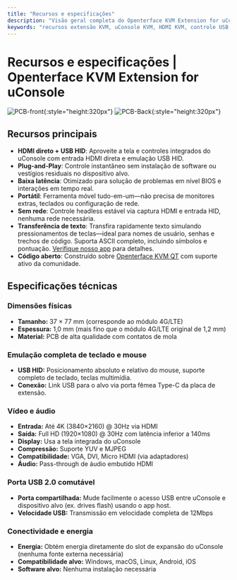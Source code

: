 ```yaml
---
title: "Recursos e especificações"
description: "Visão geral completa do Openterface KVM Extension for uConsole: recursos poderosos incluindo entrada HDMI direta, controle USB HID, fator de forma perfeito e especificações técnicas detalhadas. Tudo que você precisa saber sobre esta solução KVM portátil."
keywords: "recursos extensão KVM, uConsole KVM, HDMI KVM, controle USB HID, KVM portátil, controle headless, substituição 4G LTE, especificações técnicas, expansão uConsole"
---
```


# **Recursos e especificações** | Openterface KVM Extension for uConsole

![PCB-front](https://assets.openterface.com/images/product/openterface-kvm-uconsole-extension.webp){:style="height:320px"}
![PCB-Back](https://assets.openterface.com/images/product/openterface-kvm-uconsole-extension-back.webp){:style="height:320px"}

## Recursos principais

- **HDMI direto + USB HID**: Aproveite a tela e controles integrados do uConsole com entrada HDMI direta e emulação USB HID.
- **Plug-and-Play**: Controle instantâneo sem instalação de software ou vestígios residuais no dispositivo alvo.
- **Baixa latência**: Otimizado para solução de problemas em nível BIOS e interações em tempo real.
- **Portátil**: Ferramenta móvel tudo-em-um—não precisa de monitores extras, teclados ou configuração de rede.
- **Sem rede**: Controle headless estável via captura HDMI e entrada HID, nenhuma rede necessária.
- **Transferência de texto**: Transfira rapidamente texto simulando pressionamentos de teclas—ideal para nomes de usuário, senhas e trechos de código. Suporta ASCII completo, incluindo símbolos e pontuação. [Verifique nosso app](/app) para detalhes.
- **Código aberto**: Construído sobre [Openterface KVM QT](https://github.com/techxArtisanStudio/openterface_qt) com suporte ativo da comunidade.

## Especificações técnicas

### Dimensões físicas

- **Tamanho:** 37 × 77 mm (corresponde ao módulo 4G/LTE)
- **Espessura:** 1,0 mm (mais fino que o módulo 4G/LTE original de 1,2 mm)
- **Material:** PCB de alta qualidade com contatos de mola

### Emulação completa de teclado e mouse

- **USB HID:** Posicionamento absoluto e relativo do mouse, suporte completo de teclado, teclas multimídia.
- **Conexão:** Link USB para o alvo via porta fêmea Type-C da placa de extensão.

### Vídeo e áudio

- **Entrada:** Até 4K (3840×2160) @ 30Hz via HDMI
- **Saída:** Full HD (1920×1080) @ 30Hz com latência inferior a 140ms
- **Display:** Usa a tela integrada do uConsole
- **Compressão:** Suporte YUV e MJPEG
- **Compatibilidade:** VGA, DVI, Micro HDMI (via adaptadores)
- **Áudio:** Pass-through de áudio embutido HDMI

### Porta USB 2.0 comutável

- **Porta compartilhada:** Mude facilmente o acesso USB entre uConsole e dispositivo alvo (ex. drives flash) usando o app host.
- **Velocidade USB:** Transmissão em velocidade completa de 12Mbps

### Conectividade e energia

- **Energia:** Obtém energia diretamente do slot de expansão do uConsole (nenhuma fonte externa necessária)
- **Compatibilidade alvo:** Windows, macOS, Linux, Android, iOS
- **Software alvo:** Nenhuma instalação necessária
